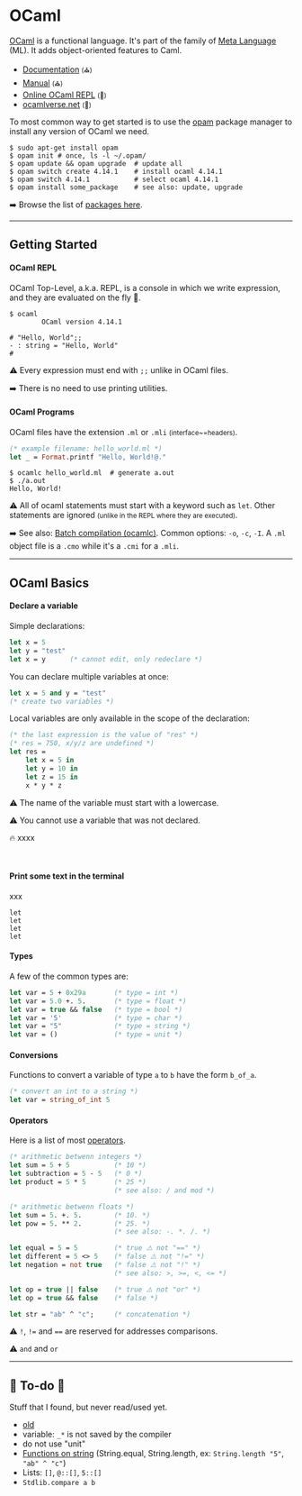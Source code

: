 # OCaml

<div class="row row-cols-md-2"><div>

[OCaml](https://ocaml.org/) is a functional language. It's part of the family of [Meta Language](https://en.wikipedia.org/wiki/ML_(programming_language)) (ML). It adds object-oriented features to Caml.

* [Documentation](https://ocaml.org/docs) <small>(⛪)</small>
* [Manual](https://v2.ocaml.org/manual/index.html) <small>(⛪)</small>
* [Online OCaml REPL](https://try.ocamlpro.com/) <small>(🚀)</small>
* [ocamlverse.net](http://ocamlverse.net/) <small>(🚀)</small>
</div><div>

To most common way to get started is to use the [opam](https://opam.ocaml.org/) package manager to install any version of OCaml we need.

```shell!
$ sudo apt-get install opam
$ opam init # once, ls -l ~/.opam/
$ opam update && opam upgrade  # update all
$ opam switch create 4.14.1    # install ocaml 4.14.1
$ opam switch 4.14.1           # select ocaml 4.14.1
$ opam install some_package    # see also: update, upgrade
```

➡️ Browse the list of [packages here](https://opam.ocaml.org/packages/).
</div></div>

<hr class="sep-both">

## Getting Started

<div class="row row-cols-md-2"><div>

#### OCaml REPL

OCaml Top-Level, a.k.a. REPL, is a console in which we write expression, and they are evaluated on the fly 🚀.

```shell!
$ ocaml
        OCaml version 4.14.1

# "Hello, World";;
- : string = "Hello, World"
# 
```

⚠️ Every expression must end with `;;` unlike in OCaml files.

➡️ There is no need to use printing utilities.
</div><div>

#### OCaml Programs

OCaml files have the extension `.ml` or `.mli` <small>(interface~=headers)</small>.

```ocaml
(* example filename: hello_world.ml *)
let _ = Format.printf "Hello, World!@."
```

```shell!
$ ocamlc hello_world.ml  # generate a.out
$ ./a.out
Hello, World!
```

⚠️ All of ocaml statements must start with a keyword such as `let`. Other statements are ignored <small>(unlike in the REPL where they are executed)</small>.

➡️ See also: [Batch compilation (ocamlc)](https://v2.ocaml.org/manual/comp.html). Common options: `-o`, `-c`, `-I`. A `.ml` object file is a `.cmo` while it's a `.cmi` for a `.mli`.
</div></div>

<hr class="sep-both">

## OCaml Basics

<div class="row row-cols-md-2"><div>

#### Declare a variable

Simple declarations:

```ocaml
let x = 5
let y = "test"
let x = y      (* cannot edit, only redeclare *)
```

You can declare multiple variables at once:

```ocaml
let x = 5 and y = "test"
(* create two variables *)
```

Local variables are only available in the scope of the declaration:

```ocaml
(* the last expression is the value of "res" *)
(* res = 750, x/y/z are undefined *)
let res =
	let x = 5 in
	let y = 10 in
	let z = 15 in
	x * y * z
```

⚠️ The name of the variable must start with a lowercase.

⚠️ You cannot use a variable that was not declared.

🔥 xxxx

<br>

#### Print some text in the terminal

xxx

```
let
let
let
let
```
</div><div>

#### Types

A few of the common types are:

```ocaml
let var = 5 + 0x29a       (* type = int *)
let var = 5.0 +. 5.       (* type = float *)
let var = true && false   (* type = bool *)
let var = '5'             (* type = char *)
let var = "5"             (* type = string *)
let var = ()              (* type = unit *)
```

#### Conversions

Functions to convert a variable of type `a` to `b` have the form `b_of_a`.

```ocaml
(* convert an int to a string *)
let var = string_of_int 5
```

#### Operators

Here is a list of most [operators](/programming-languages/_paradigm/stuff/operators.md).

```ocaml
(* arithmetic betwenn integers *)
let sum = 5 + 5           (* 10 *)
let subtraction = 5 - 5   (* 0 *)
let product = 5 * 5       (* 25 *)
                          (* see also: / and mod *) 

(* arithmetic betwenn floats *)
let sum = 5. +. 5.        (* 10. *)    
let pow = 5. ** 2.        (* 25. *)
                          (* see also: -. *. /. *)     

let equal = 5 = 5         (* true ⚠️ not "==" *)
let different = 5 <> 5    (* false ⚠️ not "!=" *)
let negation = not true   (* false ⚠️ not "!" *)
                          (* see also: >, >=, <, <= *)

let op = true || false    (* true ⚠️ not "or" *)
let op = true && false    (* false *)

let str = "ab" ^ "c";     (* concatenation *)
```

⚠️ `!`, `!=` and `==` are reserved for addresses comparisons.

⚠️ `and` and `or` 
</div></div>

<hr class="sep-both">

## 👻 To-do 👻

Stuff that I found, but never read/used yet.

<div class="row row-cols-md-2"><div>

* [old](_old.md)
* variable: `_*` is not saved by the compiler
* do not use "unit"
* [Functions on string](https://ocaml.org/api/String.html) (String.equal, String.length, ex: `String.length "5"`, `"ab" ^ "c"`)
* Lists: `[]`, `@::[]`, `5::[]`
* `Stdlib.compare a b`
</div><div>

</div></div>